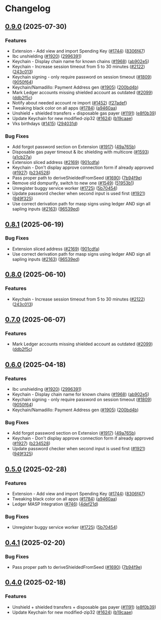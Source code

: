 # Changelog

## [0.9.0](https://github.com/OriginStake/namada-interface/compare/extension@v0.8.1...extension@v0.9.0) (2025-07-30)


### Features

* Extension - Add view and import Spending Key ([#1744](https://github.com/OriginStake/namada-interface/issues/1744)) ([8306f47](https://github.com/OriginStake/namada-interface/commit/8306f47aefc51bb4da1f5466637f3697ef87dcbf))
* Ibc unshielding ([#1920](https://github.com/OriginStake/namada-interface/issues/1920)) ([2996391](https://github.com/OriginStake/namada-interface/commit/29963912650c4401cb09163042fb889986e094f6))
* Keychain - Display chain name for known chains ([#1968](https://github.com/OriginStake/namada-interface/issues/1968)) ([ab902e5](https://github.com/OriginStake/namada-interface/commit/ab902e51564d24c238f1b7b0c0e6ad067decc9e5))
* Keychain - Increase session timeout from 5 to 30 minutes ([#2122](https://github.com/OriginStake/namada-interface/issues/2122)) ([243c013](https://github.com/OriginStake/namada-interface/commit/243c013356059cc7723b39ff2d60265b57b35cd1))
* Keychain signing - only require password on session timeout ([#1809](https://github.com/OriginStake/namada-interface/issues/1809)) ([9050f64](https://github.com/OriginStake/namada-interface/commit/9050f64d43125bc4b8c0f4faaee48dff473b3705))
* Keychain/Namadillo: Payment Address gen ([#1905](https://github.com/OriginStake/namada-interface/issues/1905)) ([200bd4b](https://github.com/OriginStake/namada-interface/commit/200bd4b400e36b5b216dc5a2facbe92c56c56b0b))
* Mark Ledger accounts missing shielded account as outdated ([#2099](https://github.com/OriginStake/namada-interface/issues/2099)) ([ddb2f5c](https://github.com/OriginStake/namada-interface/commit/ddb2f5cb568a20a8dc94110ec81adf59d39e2f78))
* Notify about needed account re import ([#1452](https://github.com/OriginStake/namada-interface/issues/1452)) ([f27adef](https://github.com/OriginStake/namada-interface/commit/f27adef08462e19dabca43c66cd0bf1e2fac43b6))
* Tweaking black color on all apps ([#1784](https://github.com/OriginStake/namada-interface/issues/1784)) ([a9460aa](https://github.com/OriginStake/namada-interface/commit/a9460aa0ab0ea19605f8b7dd1e754f88f65d5501))
* Unshield + shielded transfers + disposable gas payer ([#1191](https://github.com/OriginStake/namada-interface/issues/1191)) ([e8f0b39](https://github.com/OriginStake/namada-interface/commit/e8f0b39452f0b7fac583ee7cb5812409378cfcd0))
* Update Keychain for new modified-zip32 ([#1624](https://github.com/OriginStake/namada-interface/issues/1624)) ([b19caae](https://github.com/OriginStake/namada-interface/commit/b19caae391b0411f51ee9b48325eeb62d421e7d3))
* Vks birthdays ([#1415](https://github.com/OriginStake/namada-interface/issues/1415)) ([294031d](https://github.com/OriginStake/namada-interface/commit/294031d8c7bf53c56fc81404b46d6c63ce13b651))


### Bug Fixes

* Add forgot password section on Extension ([#1917](https://github.com/OriginStake/namada-interface/issues/1917)) ([49a765b](https://github.com/OriginStake/namada-interface/commit/49a765b82892c6a3c063028633b0cfa0ecbfb6ca))
* Disposable gas payer timeout & ibc shielding with multicore ([#1593](https://github.com/OriginStake/namada-interface/issues/1593)) ([a1cb27a](https://github.com/OriginStake/namada-interface/commit/a1cb27a26c0bbad3e558c4bcec37305cf0602083))
* Extension sliced address ([#2169](https://github.com/OriginStake/namada-interface/issues/2169)) ([901cdfa](https://github.com/OriginStake/namada-interface/commit/901cdfaab5bf496537a69ee96cfe4fb7c69cb5a8))
* Keychain - Don't display approve connection form if already approved ([#1927](https://github.com/OriginStake/namada-interface/issues/1927)) ([b234528](https://github.com/OriginStake/namada-interface/commit/b234528c1c72d2dbd41ba59711e330449d69aec0))
* Pass proper path to deriveShieldedFromSeed ([#1690](https://github.com/OriginStake/namada-interface/issues/1690)) ([7b94f9e](https://github.com/OriginStake/namada-interface/commit/7b94f9e422a32620613f20b8fd349e630077a3fb))
* Remove old dompurify, switch to new one ([#1549](https://github.com/OriginStake/namada-interface/issues/1549)) ([51953b1](https://github.com/OriginStake/namada-interface/commit/51953b1ee126d200caa64de9682f70ce2338cf3f))
* Unregister buggy service worker ([#1725](https://github.com/OriginStake/namada-interface/issues/1725)) ([5b70454](https://github.com/OriginStake/namada-interface/commit/5b704547cd5fd250f8db390fe28bcf693c813d57))
* Update password checker when second input is used first ([#1921](https://github.com/OriginStake/namada-interface/issues/1921)) ([949f325](https://github.com/OriginStake/namada-interface/commit/949f3254cdc03c33be5875ac14f1e44dc4577e41))
* Use correct derivation path for masp signs using ledger AND sign all sapling inputs ([#2163](https://github.com/OriginStake/namada-interface/issues/2163)) ([96539ed](https://github.com/OriginStake/namada-interface/commit/96539ed2f9e06752e7cb595ab9029e5237c46c1b))

## [0.8.1](https://github.com/anoma/namada-interface/compare/extension@v0.8.0...extension@v0.8.1) (2025-06-19)


### Bug Fixes

* Extension sliced address ([#2169](https://github.com/anoma/namada-interface/issues/2169)) ([901cdfa](https://github.com/anoma/namada-interface/commit/901cdfaab5bf496537a69ee96cfe4fb7c69cb5a8))
* Use correct derivation path for masp signs using ledger AND sign all sapling inputs ([#2163](https://github.com/anoma/namada-interface/issues/2163)) ([96539ed](https://github.com/anoma/namada-interface/commit/96539ed2f9e06752e7cb595ab9029e5237c46c1b))

## [0.8.0](https://github.com/anoma/namada-interface/compare/extension@v0.7.0...extension@v0.8.0) (2025-06-10)


### Features

* Keychain - Increase session timeout from 5 to 30 minutes ([#2122](https://github.com/anoma/namada-interface/issues/2122)) ([243c013](https://github.com/anoma/namada-interface/commit/243c013356059cc7723b39ff2d60265b57b35cd1))

## [0.7.0](https://github.com/anoma/namada-interface/compare/extension@v0.6.0...extension@v0.7.0) (2025-06-07)


### Features

* Mark Ledger accounts missing shielded account as outdated ([#2099](https://github.com/anoma/namada-interface/issues/2099)) ([ddb2f5c](https://github.com/anoma/namada-interface/commit/ddb2f5cb568a20a8dc94110ec81adf59d39e2f78))

## [0.6.0](https://github.com/anoma/namada-interface/compare/extension@v0.5.0...extension@v0.6.0) (2025-04-18)


### Features

* Ibc unshielding ([#1920](https://github.com/anoma/namada-interface/issues/1920)) ([2996391](https://github.com/anoma/namada-interface/commit/29963912650c4401cb09163042fb889986e094f6))
* Keychain - Display chain name for known chains ([#1968](https://github.com/anoma/namada-interface/issues/1968)) ([ab902e5](https://github.com/anoma/namada-interface/commit/ab902e51564d24c238f1b7b0c0e6ad067decc9e5))
* Keychain signing - only require password on session timeout ([#1809](https://github.com/anoma/namada-interface/issues/1809)) ([9050f64](https://github.com/anoma/namada-interface/commit/9050f64d43125bc4b8c0f4faaee48dff473b3705))
* Keychain/Namadillo: Payment Address gen ([#1905](https://github.com/anoma/namada-interface/issues/1905)) ([200bd4b](https://github.com/anoma/namada-interface/commit/200bd4b400e36b5b216dc5a2facbe92c56c56b0b))


### Bug Fixes

* Add forgot password section on Extension ([#1917](https://github.com/anoma/namada-interface/issues/1917)) ([49a765b](https://github.com/anoma/namada-interface/commit/49a765b82892c6a3c063028633b0cfa0ecbfb6ca))
* Keychain - Don't display approve connection form if already approved ([#1927](https://github.com/anoma/namada-interface/issues/1927)) ([b234528](https://github.com/anoma/namada-interface/commit/b234528c1c72d2dbd41ba59711e330449d69aec0))
* Update password checker when second input is used first ([#1921](https://github.com/anoma/namada-interface/issues/1921)) ([949f325](https://github.com/anoma/namada-interface/commit/949f3254cdc03c33be5875ac14f1e44dc4577e41))

## [0.5.0](https://github.com/anoma/namada-interface/compare/extension@v0.4.1...extension@v0.5.0) (2025-02-28)

### Features

- Extension - Add view and import Spending Key ([#1744](https://github.com/anoma/namada-interface/issues/1744)) ([8306f47](https://github.com/anoma/namada-interface/commit/8306f47aefc51bb4da1f5466637f3697ef87dcbf))
- Tweaking black color on all apps ([#1784](https://github.com/anoma/namada-interface/issues/1784)) ([a9460aa](https://github.com/anoma/namada-interface/commit/a9460aa0ab0ea19605f8b7dd1e754f88f65d5501))
- Ledger MASP Integration ([#746](https://github.com/anoma/namada-interface/issues/746)) ([4def21d](https://github.com/anoma/namada-interface/commit/4def21d0e1b8bc16ac85bd3022bf2e66c9c99da9))

### Bug Fixes

- Unregister buggy service worker ([#1725](https://github.com/anoma/namada-interface/issues/1725)) ([5b70454](https://github.com/anoma/namada-interface/commit/5b704547cd5fd250f8db390fe28bcf693c813d57))

## [0.4.1](https://github.com/anoma/namada-interface/compare/extension@v0.4.0...extension@v0.4.1) (2025-02-20)

### Bug Fixes

- Pass proper path to deriveShieldedFromSeed ([#1690](https://github.com/anoma/namada-interface/issues/1690)) ([7b94f9e](https://github.com/anoma/namada-interface/commit/7b94f9e422a32620613f20b8fd349e630077a3fb))

## [0.4.0](https://github.com/anoma/namada-interface/compare/extension-v0.3.7...extension@v0.4.0) (2025-02-18)

### Features

- Unshield + shielded transfers + disposable gas payer ([#1191](https://github.com/anoma/namada-interface/issues/1191)) ([e8f0b39](https://github.com/anoma/namada-interface/commit/e8f0b39452f0b7fac583ee7cb5812409378cfcd0))
- Update Keychain for new modified-zip32 ([#1624](https://github.com/anoma/namada-interface/issues/1624)) ([b19caae](https://github.com/anoma/namada-interface/commit/b19caae391b0411f51ee9b48325eeb62d421e7d3))
